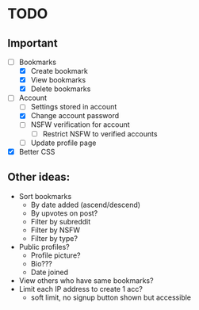 # TODO
## Important

 - [ ] Bookmarks
	 - [x] Create bookmark
	 - [x] View bookmarks
	 - [x] Delete bookmarks
 - [ ] Account
	 - [ ] Settings stored in account
	 - [x] Change account password
	 - [ ] NSFW verification for account
		 - [ ] Restrict NSFW to verified accounts
	 - [ ] Update profile page
 - [x] Better CSS
 ## Other ideas:
 - Sort bookmarks
	 - By date added (ascend/descend)
	 - By upvotes on post?
	 - Filter by subreddit
	 - Filter by NSFW
	 - Filter by type?
 - Public profiles?
	 - Profile picture?
	 - Bio???
	 - Date joined
 - View others who have same bookmarks?
 - Limit each IP address to create 1 acc? 
	 - soft limit, no signup button shown but accessible
